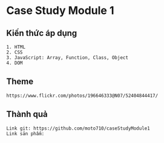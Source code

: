 # Case Study Module 1

## Kiến thức áp dụng

    1. HTML
    2. CSS
    3. JavaScript: Array, Function, Class, Object
    4. DOM

## Theme

    https://www.flickr.com/photos/196646333@N07/52404844417/

## Thành quả

    Link git: https://github.com/moto710/caseStudyModule1
    Link sản phẩm: 

